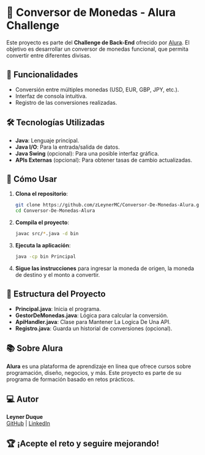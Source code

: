 # 💱 Conversor de Monedas - Alura Challenge

Este proyecto es parte del **Challenge de Back-End** ofrecido por [Alura](https://www.alura.com). El objetivo es desarrollar un conversor de monedas funcional, que permita convertir entre diferentes divisas.

## 🚀 Funcionalidades

- Conversión entre múltiples monedas (USD, EUR, GBP, JPY, etc.).
- Interfaz de consola intuitiva.
- Registro de las conversiones realizadas.

## 🛠️ Tecnologías Utilizadas

- **Java**: Lenguaje principal.
- **Java I/O**: Para la entrada/salida de datos.
- **Java Swing** (opcional): Para una posible interfaz gráfica.
- **APIs Externas** (opcional): Para obtener tasas de cambio actualizadas.

## 📖 Cómo Usar

1. **Clona el repositorio**:
    ```bash
    git clone https://github.com/zLeynerMC/Conversor-De-Monedas-Alura.git
    cd Conversor-De-Monedas-Alura
    ```

2. **Compila el proyecto**:
    ```bash
    javac src/*.java -d bin
    ```

3. **Ejecuta la aplicación**:
    ```bash
    java -cp bin Principal
    ```

4. **Sigue las instrucciones** para ingresar la moneda de origen, la moneda de destino y el monto a convertir.

## 📂 Estructura del Proyecto

- **Principal.java**: Inicia el programa.
- **GestorDeMonedas.java**: Lógica para calcular la conversión.
- **ApiHandler.java**: Clase para Mantener La Logica De Una API.
- **Registro.java**: Guarda un historial de conversiones (opcional).

## 📚 Sobre Alura

**Alura** es una plataforma de aprendizaje en línea que ofrece cursos sobre programación, diseño, negocios, y más. Este proyecto es parte de su programa de formación basado en retos prácticos.

## 💻 Autor

**Leyner Duque**  
[GitHub](https://github.com/zLeynerMC) | [LinkedIn](https://www.linkedin.com/in/leyner-duque/)

## 🏆 ¡Acepte el reto y seguire mejorando!
